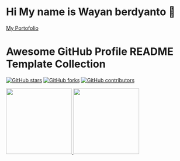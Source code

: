 # Hi My name is Wayan berdyanto 👋

[My Portofolio](https://wayanberdyanto.website/)

# Awesome GitHub Profile README Template Collection

[![GitHub stars](https://img.shields.io/github/stars/WayanBerdyanto/awesome-github-profile-readme-templates.svg)](https://github.com/durgeshsamariya/awesome-github-profile-readme-templates/stargazers)
[![GitHub forks](https://img.shields.io/github/forks/WayanBerdyanto/awesome-github-profile-readme-templates.svg?color=blue)](https://github.com/durgeshsamariya/awesome-github-profile-readme-templates/network)
[![GitHub contributors](https://img.shields.io/github/contributors/WayanBerdyanto/awesome-github-profile-readme-templates.svg?color=blue)](https://github.com/WayanBerdyanto/awesome-github-profile-readme-templates/network)

<p align="left">
<a href="https://github.com/WayanBerdyanto">
  <img height="180em" src="https://github-readme-stats-eight-theta.vercel.app/api?username=WayanBerdyanto&show_icons=true&theme=algolia&include_all_commits=true&count_private=true"/>
  <img height="180em" src="https://github-readme-stats-eight-theta.vercel.app/api/top-langs/?username=WayanBerdyanto&layout=compact&theme=algolia"/>
</a>
</p>



